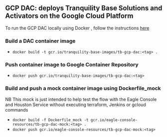 ## GCP DAC: deploys Tranquility Base Solutions and Activators on the Google Cloud Platform

To run the GCP DAC locally using Docker , follow the instructions [here](https://github.com/tranquilitybase-io/tb-gcp-dac/wiki/Run-DAC-locally-with-Docker) 

### Build a DAC container image 
* `docker build -t gcr.io/tranquility-base-images/tb-gcp-dac:<tag> .`

### Push container image to Google Container Repository
* `docker push gcr.io/tranquility-base-images/tb-gcp-dac:<tag>`

### Build and push a mock container image using Dockerfile_mock
NB This mock is just intended to help test the flow with the Eagle Console and Houston Service without executing terraform, Jenkins or gcloud commands
* `docker build -f Dockerfile_mock -t gcr.io/eagle-console-resources/tb-gcp-dac-mock:<tag> .`
* `docker push gcr.io/eagle-console-resources/tb-gcp-dac-mock:<tag>`


